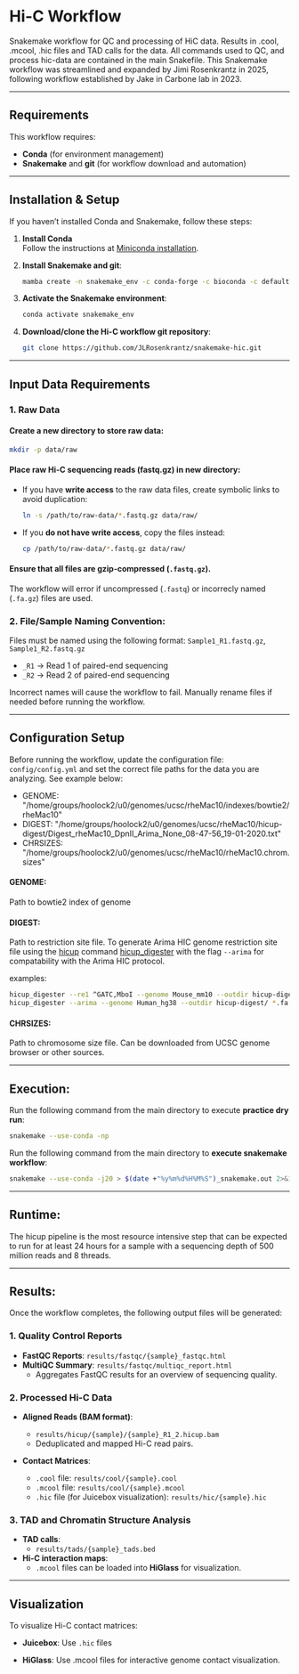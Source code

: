 # Hi-C Workflow

Snakemake workflow for QC and processing of HiC data. Results in .cool, .mcool, .hic files and TAD calls for the data. All commands used to QC, and process hic-data are contained in the main Snakefile. This Snakemake workflow was streamlined and expanded by Jimi Rosenkrantz in 2025, following workflow established by Jake in Carbone lab in 2023.

---

## Requirements

This workflow requires:
   - **Conda** (for environment management)
   - **Snakemake** and **git** (for workflow download and automation)

---

## Installation & Setup

If you haven’t installed Conda and Snakemake, follow these steps:

1. **Install Conda**  
   Follow the instructions at [Miniconda installation](https://docs.conda.io/en/latest/miniconda.html).

2. **Install Snakemake and git**:
   ```bash
   mamba create -n snakemake_env -c conda-forge -c bioconda -c defaults snakemake git
   ```
   
3. **Activate the Snakemake environment**:  
   ```bash
   conda activate snakemake_env
   ```
   
4. **Download/clone the Hi-C workflow git repository**:
   ```bash
   git clone https://github.com/JLRosenkrantz/snakemake-hic.git
   ```  

---

## Input Data Requirements

### 1. Raw Data
#### Create a new directory to store raw data:
   ```bash
   mkdir -p data/raw
   ```

#### Place raw Hi-C sequencing reads (fastq.gz) in new directory:
- If you have **write access** to the raw data files, create symbolic links to avoid duplication:
   ```bash
   ln -s /path/to/raw-data/*.fastq.gz data/raw/
   ```

- If you **do not have write access**, copy the files instead:
   ```bash
   cp /path/to/raw-data/*.fastq.gz data/raw/
   ```

#### Ensure that all files are gzip-compressed (`.fastq.gz`).
The workflow will error if uncompressed (`.fastq`) or incorrecly named (`.fa.gz`) files are used.

### 2. File/Sample Naming Convention:
Files must be named using the following format: 
`Sample1_R1.fastq.gz`, `Sample1_R2.fastq.gz`
   - `_R1` → Read 1 of paired-end sequencing
   - `_R2` → Read 2 of paired-end sequencing

Incorrect names will cause the workflow to fail. Manually rename files if needed before running the workflow.

---

## Configuration Setup
Before running the workflow, update the configuration file: `config/config.yml` and set the correct file paths for the data you are analyzing. See example below:
   - GENOME: "/home/groups/hoolock2/u0/genomes/ucsc/rheMac10/indexes/bowtie2/rheMac10"
   - DIGEST: "/home/groups/hoolock2/u0/genomes/ucsc/rheMac10/hicup-digest/Digest_rheMac10_DpnII_Arima_None_08-47-56_19-01-2020.txt"
   - CHRSIZES: "/home/groups/hoolock2/u0/genomes/ucsc/rheMac10/rheMac10.chrom.sizes"

#### GENOME:
Path to bowtie2 index of genome

#### DIGEST:
Path to restriction site file. To generate Arima HIC genome restriction site file using the [hicup](https://www.bioinformatics.babraham.ac.uk/projects/hicup/) command [hicup_digester](https://www.bioinformatics.babraham.ac.uk/projects/hicup/) with the flag `--arima` for compatability with the Arima HIC protocol.

examples:
```bash
hicup_digester --re1 ^GATC,MboI --genome Mouse_mm10 --outdir hicup-digest/ *.fa &
hicup_digester --arima --genome Human_hg38 --outdir hicup-digest/ *.fa &
```

#### CHRSIZES:
Path to chromosome size file. Can be downloaded from UCSC genome browser or other sources. 

---

## Execution:
Run the following command from the main directory to execute **practice dry run**:
```bash
snakemake --use-conda -np
```

Run the following command from the main directory to **execute snakemake workflow**:
```bash
snakemake --use-conda -j20 > $(date +"%y%m%d%H%M%S")_snakemake.out 2>&1
```

---

## Runtime:
The hicup pipeline is the most resource intensive step that can be expected to run for at least 24 hours for a sample with a sequencing depth of 500 million reads and 8 threads.

---

## Results:
Once the workflow completes, the following output files will be generated:

### 1. Quality Control Reports
- **FastQC Reports**: `results/fastqc/{sample}_fastqc.html`
- **MultiQC Summary**: `results/fastqc/multiqc_report.html`
   - Aggregates FastQC results for an overview of sequencing quality.

### 2. Processed Hi-C Data
- **Aligned Reads (BAM format)**:
   - `results/hicup/{sample}/{sample}_R1_2.hicup.bam`
   - Deduplicated and mapped Hi-C read pairs.

- **Contact Matrices**:
   - `.cool` file: `results/cool/{sample}.cool`
   - `.mcool` file: `results/cool/{sample}.mcool`
   - `.hic` file (for Juicebox visualization): `results/hic/{sample}.hic`

### 3. TAD and Chromatin Structure Analysis
- **TAD calls**:
   - `results/tads/{sample}_tads.bed`
- **Hi-C interaction maps**:
   - `.mcool` files can be loaded into **HiGlass** for visualization.

---

## Visualization
To visualize Hi-C contact matrices:

- **Juicebox**:
Use `.hic` files

- **HiGlass**:
Use .mcool files for interactive genome contact visualization.








